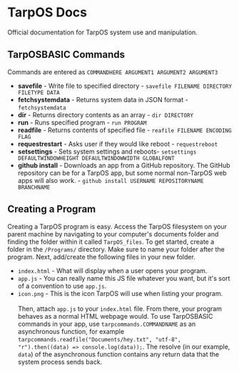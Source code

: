 # TarpOS Docs
Official documentation for TarpOS system use and manipulation.

## TarpOSBASIC Commands
Commands are entered as `COMMANDHERE ARGUMENT1 ARGUMENT2 ARGUMENT3`
- <b>savefile</b> - Write file to specified directory - `savefile FILENAME DIRECTORY FILETYPE DATA`
- <b>fetchsystemdata</b> - Returns system data in JSON format - `fetchsystemdata`
- <b>dir</b> - Returns directory contents as an array  - `dir DIRECTORY`
- <b>run</b> - Runs specified program - `run PROGRAM`
- <b>readfile</b> - Returns contents of specified file - `reafile FILENAME ENCODING FLAG` 
- <b>requestrestart</b> - Asks user if they would like reboot - `requestreboot`
- <b>setsettings</b> - Sets system settings and reboots- `setsettings DEFAULTWINDOWHEIGHT DEFAULTWINDOWWIDTH GLOBALFONT`
- <b>github install</b> - Downloads an app from a GitHub repository. The GitHub repository can be for a TarpOS app, but some normal non-TarpOS web apps will also work. - `github install USERNAME REPOSITORYNAME BRANCHNAME`

## Creating a Program
Creating a TarpOS program is easy. Access the TarpOS filesystem on your parent machine by navigating to your computer's documents folder and finding the folder within it called `TarpOS_files`. To get started, create a folder in the `/Programs/` directory. Make sure to name your folder after the program. Next, add/create the following files in your new folder.
- `index.html` - What will display when a user opens your program.
- `app.js` - You can really name this JS file whatever you want, but it's sort of a convention to use `app.js`.
- `icon.png` - This is the icon TarpOS will use when listing your program.  <br><br>
Then, attach `app.js` to your `index.html` file. From there, your program behaves as a normal HTML webpage would. 
To use TarpOSBASIC commands in your app, use `tarpcommands.COMMANDNAME` as an asynchronous function, for example `tarpcommands.readfile("Documents/hey.txt", "utf-8", "r").then((data) => console.log(data));`. The resolve (in our example, `data`) of the asynchronous function contains any return data that the system process sends back.